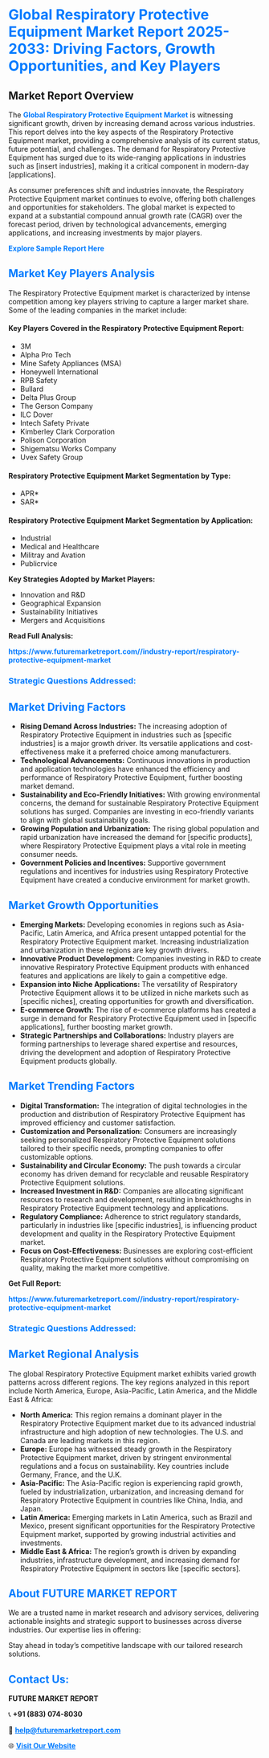<h1 style="color: #007BFF;">Global Respiratory Protective Equipment Market Report 2025-2033: Driving Factors, Growth Opportunities, and Key Players</h1>

<section id="overview">
<h2>Market Report Overview</h2>
<p>The <a href="https://www.futuremarketreport.com//industry-report/respiratory-protective-equipment-market" style="color: #007BFF; text-decoration: none;"><strong>Global Respiratory Protective Equipment Market</strong></a> is witnessing significant growth, driven by increasing demand across various industries. This report delves into the key aspects of the Respiratory Protective Equipment market, providing a comprehensive analysis of its current status, future potential, and challenges. The demand for Respiratory Protective Equipment has surged due to its wide-ranging applications in industries such as [insert industries], making it a critical component in modern-day [applications].</p>
<p>As consumer preferences shift and industries innovate, the Respiratory Protective Equipment market continues to evolve, offering both challenges and opportunities for stakeholders. The global market is expected to expand at a substantial compound annual growth rate (CAGR) over the forecast period, driven by technological advancements, emerging applications, and increasing investments by major players.</p>
</section>

<section id="overview">
<p><a href="https://www.futuremarketreport.com//request-sample/reportId=61305" style="color: #007BFF; text-decoration: none;"><strong>Explore Sample Report Here</strong></a></p>
</section>

<section id="key-players">
<h2 style="color: #007BFF;">Market Key Players Analysis</h2>
<p>The Respiratory Protective Equipment market is characterized by intense competition among key players striving to capture a larger market share. Some of the leading companies in the market include:</p>
<h4>Key Players Covered in the Respiratory Protective Equipment Report:</h4>
<ul><li>3M</li><li>Alpha Pro Tech</li><li>Mine Safety Appliances (MSA)</li><li>Honeywell International</li><li>RPB Safety</li><li>Bullard</li><li>Delta Plus Group</li><li>The Gerson Company</li><li>ILC Dover</li><li>Intech Safety Private</li><li>Kimberley Clark Corporation</li><li>Polison Corporation</li><li>Shigematsu Works Company</li><li>Uvex Safety Group</li></ul>
<h4>Respiratory Protective Equipment Market Segmentation by Type:</h4>
<ul><li>APR*</li><li>SAR*</li></ul>

<h4>Respiratory Protective Equipment Market Segmentation by Application:</h4>
<ul><li>Industrial</li><li>Medical and Healthcare</li><li>Militray and Avation</li><li>Publicrvice</li></ul>
<p><strong>Key Strategies Adopted by Market Players:</strong></p>
<ul>
<li>Innovation and R&D</li>
<li>Geographical Expansion</li>
<li>Sustainability Initiatives</li>
<li>Mergers and Acquisitions</li>
</ul>
</section>

<section>
<p><strong>Read Full Analysis: </strong></p><a href="https://www.futuremarketreport.com//industry-report/respiratory-protective-equipment-market" style="color: #007BFF; text-decoration: none;"><strong>https://www.futuremarketreport.com//industry-report/respiratory-protective-equipment-market</strong></a>
<h3 style="color: #007BFF;">Strategic Questions Addressed:</h3>
</section>

<section id="driving-factors">
<h2 style="color: #007BFF;">Market Driving Factors</h2>
<ul>
<li><strong>Rising Demand Across Industries:</strong> The increasing adoption of Respiratory Protective Equipment in industries such as [specific industries] is a major growth driver. Its versatile applications and cost-effectiveness make it a preferred choice among manufacturers.</li>
<li><strong>Technological Advancements:</strong> Continuous innovations in production and application technologies have enhanced the efficiency and performance of Respiratory Protective Equipment, further boosting market demand.</li>
<li><strong>Sustainability and Eco-Friendly Initiatives:</strong> With growing environmental concerns, the demand for sustainable Respiratory Protective Equipment solutions has surged. Companies are investing in eco-friendly variants to align with global sustainability goals.</li>
<li><strong>Growing Population and Urbanization:</strong> The rising global population and rapid urbanization have increased the demand for [specific products], where Respiratory Protective Equipment plays a vital role in meeting consumer needs.</li>
<li><strong>Government Policies and Incentives:</strong> Supportive government regulations and incentives for industries using Respiratory Protective Equipment have created a conducive environment for market growth.</li>
</ul>
</section>

<section id="growth-opportunities">
<h2 style="color: #007BFF;">Market Growth Opportunities</h2>
<ul>
<li><strong>Emerging Markets:</strong> Developing economies in regions such as Asia-Pacific, Latin America, and Africa present untapped potential for the Respiratory Protective Equipment market. Increasing industrialization and urbanization in these regions are key growth drivers.</li>
<li><strong>Innovative Product Development:</strong> Companies investing in R&D to create innovative Respiratory Protective Equipment products with enhanced features and applications are likely to gain a competitive edge.</li>
<li><strong>Expansion into Niche Applications:</strong> The versatility of Respiratory Protective Equipment allows it to be utilized in niche markets such as [specific niches], creating opportunities for growth and diversification.</li>
<li><strong>E-commerce Growth:</strong> The rise of e-commerce platforms has created a surge in demand for Respiratory Protective Equipment used in [specific applications], further boosting market growth.</li>
<li><strong>Strategic Partnerships and Collaborations:</strong> Industry players are forming partnerships to leverage shared expertise and resources, driving the development and adoption of Respiratory Protective Equipment products globally.</li>
</ul>
</section>

<section id="trending-factors">
<h2 style="color: #007BFF;">Market Trending Factors</h2>
<ul>
<li><strong>Digital Transformation:</strong> The integration of digital technologies in the production and distribution of Respiratory Protective Equipment has improved efficiency and customer satisfaction.</li>
<li><strong>Customization and Personalization:</strong> Consumers are increasingly seeking personalized Respiratory Protective Equipment solutions tailored to their specific needs, prompting companies to offer customizable options.</li>
<li><strong>Sustainability and Circular Economy:</strong> The push towards a circular economy has driven demand for recyclable and reusable Respiratory Protective Equipment solutions.</li>
<li><strong>Increased Investment in R&D:</strong> Companies are allocating significant resources to research and development, resulting in breakthroughs in Respiratory Protective Equipment technology and applications.</li>
<li><strong>Regulatory Compliance:</strong> Adherence to strict regulatory standards, particularly in industries like [specific industries], is influencing product development and quality in the Respiratory Protective Equipment market.</li>
<li><strong>Focus on Cost-Effectiveness:</strong> Businesses are exploring cost-efficient Respiratory Protective Equipment solutions without compromising on quality, making the market more competitive.</li>
</ul>
</section>

<section>
<p><strong>Get Full Report: </strong></p><a href="https://www.futuremarketreport.com//industry-report/respiratory-protective-equipment-market" style="color: #007BFF; text-decoration: none;"><strong>https://www.futuremarketreport.com//industry-report/respiratory-protective-equipment-market</strong></a>
<h3 style="color: #007BFF;">Strategic Questions Addressed:</h3>
</section>


<section id="regional-analysis">
<h2 style="color: #007BFF;">Market Regional Analysis</h2>
<p>The global Respiratory Protective Equipment market exhibits varied growth patterns across different regions. The key regions analyzed in this report include North America, Europe, Asia-Pacific, Latin America, and the Middle East & Africa:</p>
<ul>
<li><strong>North America:</strong> This region remains a dominant player in the Respiratory Protective Equipment market due to its advanced industrial infrastructure and high adoption of new technologies. The U.S. and Canada are leading markets in this region.</li>
<li><strong>Europe:</strong> Europe has witnessed steady growth in the Respiratory Protective Equipment market, driven by stringent environmental regulations and a focus on sustainability. Key countries include Germany, France, and the U.K.</li>
<li><strong>Asia-Pacific:</strong> The Asia-Pacific region is experiencing rapid growth, fueled by industrialization, urbanization, and increasing demand for Respiratory Protective Equipment in countries like China, India, and Japan.</li>
<li><strong>Latin America:</strong> Emerging markets in Latin America, such as Brazil and Mexico, present significant opportunities for the Respiratory Protective Equipment market, supported by growing industrial activities and investments.</li>
<li><strong>Middle East & Africa:</strong> The region’s growth is driven by expanding industries, infrastructure development, and increasing demand for Respiratory Protective Equipment in sectors like [specific sectors].</li>
</ul>
</section>

<footer>
<h2 style="color: #007BFF;">About FUTURE MARKET REPORT</h2>
<p>We are a trusted name in market research and advisory services, delivering actionable insights and strategic support to businesses across diverse industries. Our expertise lies in offering:</p>

<p>Stay ahead in today’s competitive landscape with our tailored research solutions.</p>

<h2 style="color: #007BFF;">Contact Us:</h2>
<p><strong>FUTURE MARKET REPORT</strong></p>
<p>📞 <strong>+91 (883) 074-8030</strong></p>
<p>📧 <strong><a href="mailto:help@futuremarketreport.com" style="color: #007BFF;">help@futuremarketreport.com</a></strong></p>
<p>🌐 <strong><a href="https://www.futuremarketreport.com/" style="color: #007BFF;">Visit Our Website</a></strong></p>
</footer>